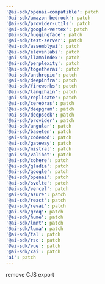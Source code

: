```yaml
---
'@ai-sdk/openai-compatible': patch
'@ai-sdk/amazon-bedrock': patch
'@ai-sdk/provider-utils': patch
'@ai-sdk/google-vertex': patch
'@ai-sdk/huggingface': patch
'@ai-sdk/test-server': patch
'@ai-sdk/assemblyai': patch
'@ai-sdk/elevenlabs': patch
'@ai-sdk/llamaindex': patch
'@ai-sdk/perplexity': patch
'@ai-sdk/togetherai': patch
'@ai-sdk/anthropic': patch
'@ai-sdk/deepinfra': patch
'@ai-sdk/fireworks': patch
'@ai-sdk/langchain': patch
'@ai-sdk/replicate': patch
'@ai-sdk/cerebras': patch
'@ai-sdk/deepgram': patch
'@ai-sdk/deepseek': patch
'@ai-sdk/provider': patch
'@ai-sdk/angular': patch
'@ai-sdk/baseten': patch
'@ai-sdk/codemod': patch
'@ai-sdk/gateway': patch
'@ai-sdk/mistral': patch
'@ai-sdk/valibot': patch
'@ai-sdk/cohere': patch
'@ai-sdk/gladia': patch
'@ai-sdk/google': patch
'@ai-sdk/openai': patch
'@ai-sdk/svelte': patch
'@ai-sdk/vercel': patch
'@ai-sdk/azure': patch
'@ai-sdk/react': patch
'@ai-sdk/revai': patch
'@ai-sdk/groq': patch
'@ai-sdk/hume': patch
'@ai-sdk/lmnt': patch
'@ai-sdk/luma': patch
'@ai-sdk/fal': patch
'@ai-sdk/rsc': patch
'@ai-sdk/vue': patch
'@ai-sdk/xai': patch
'ai': patch
---
```


remove CJS export
